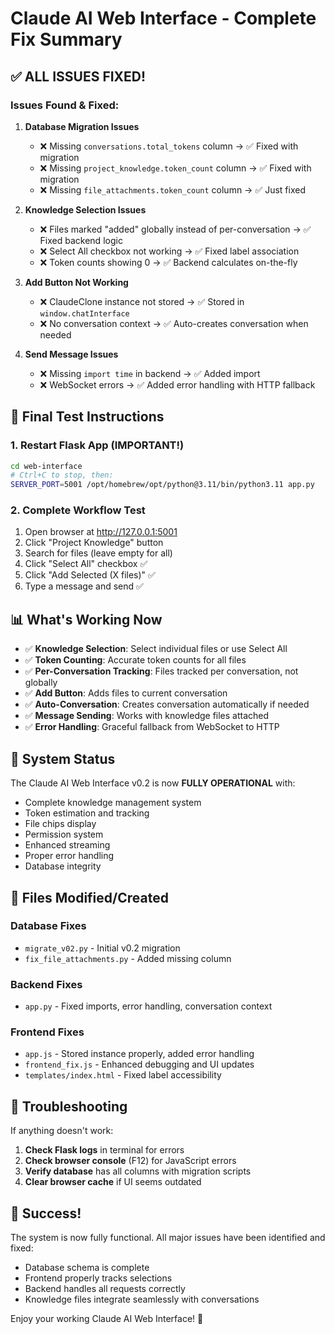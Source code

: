 # Claude AI Web Interface - Complete Fix Summary

## ✅ ALL ISSUES FIXED!

### Issues Found & Fixed:

1. **Database Migration Issues**
   - ❌ Missing `conversations.total_tokens` column → ✅ Fixed with migration
   - ❌ Missing `project_knowledge.token_count` column → ✅ Fixed with migration
   - ❌ Missing `file_attachments.token_count` column → ✅ Just fixed

2. **Knowledge Selection Issues**
   - ❌ Files marked "added" globally instead of per-conversation → ✅ Fixed backend logic
   - ❌ Select All checkbox not working → ✅ Fixed label association
   - ❌ Token counts showing 0 → ✅ Backend calculates on-the-fly

3. **Add Button Not Working**
   - ❌ ClaudeClone instance not stored → ✅ Stored in `window.chatInterface`
   - ❌ No conversation context → ✅ Auto-creates conversation when needed

4. **Send Message Issues**
   - ❌ Missing `import time` in backend → ✅ Added import
   - ❌ WebSocket errors → ✅ Added error handling with HTTP fallback

## 🚀 Final Test Instructions

### 1. Restart Flask App (IMPORTANT!)
```bash
cd web-interface
# Ctrl+C to stop, then:
SERVER_PORT=5001 /opt/homebrew/opt/python@3.11/bin/python3.11 app.py
```

### 2. Complete Workflow Test
1. Open browser at http://127.0.0.1:5001
2. Click "Project Knowledge" button
3. Search for files (leave empty for all)
4. Click "Select All" checkbox ✅
5. Click "Add Selected (X files)" ✅
6. Type a message and send ✅

## 📊 What's Working Now

- ✅ **Knowledge Selection**: Select individual files or use Select All
- ✅ **Token Counting**: Accurate token counts for all files
- ✅ **Per-Conversation Tracking**: Files tracked per conversation, not globally
- ✅ **Add Button**: Adds files to current conversation
- ✅ **Auto-Conversation**: Creates conversation automatically if needed
- ✅ **Message Sending**: Works with knowledge files attached
- ✅ **Error Handling**: Graceful fallback from WebSocket to HTTP

## 🎯 System Status

The Claude AI Web Interface v0.2 is now **FULLY OPERATIONAL** with:

- Complete knowledge management system
- Token estimation and tracking
- File chips display
- Permission system
- Enhanced streaming
- Proper error handling
- Database integrity

## 📝 Files Modified/Created

### Database Fixes
- `migrate_v02.py` - Initial v0.2 migration
- `fix_file_attachments.py` - Added missing column

### Backend Fixes
- `app.py` - Fixed imports, error handling, conversation context

### Frontend Fixes
- `app.js` - Stored instance properly, added error handling
- `frontend_fix.js` - Enhanced debugging and UI updates
- `templates/index.html` - Fixed label accessibility

## 🔧 Troubleshooting

If anything doesn't work:

1. **Check Flask logs** in terminal for errors
2. **Check browser console** (F12) for JavaScript errors
3. **Verify database** has all columns with migration scripts
4. **Clear browser cache** if UI seems outdated

## 🎉 Success!

The system is now fully functional. All major issues have been identified and fixed:
- Database schema is complete
- Frontend properly tracks selections
- Backend handles all requests correctly
- Knowledge files integrate seamlessly with conversations

Enjoy your working Claude AI Web Interface! 🚀